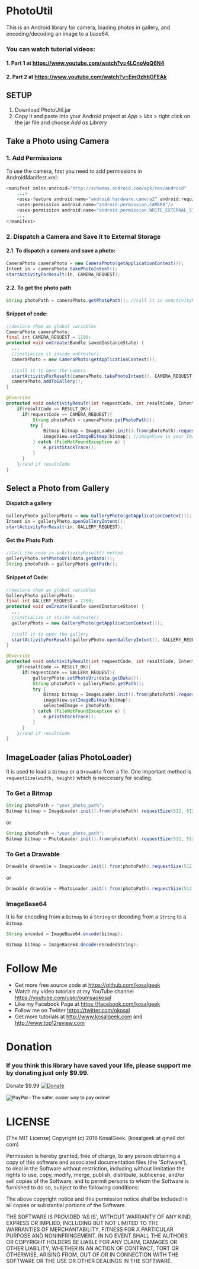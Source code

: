# PhotoUtil
This is an Android library for camera, loading photos in gallery, and encoding/decoding an image to a base64.

### You can watch tutorial videos: 
#### 1. Part 1 at https://www.youtube.com/watch?v=4LCnoVqQ6N4
#### 2. Part 2 at https://www.youtube.com/watch?v=EmOzhbGFEAk

## SETUP
1. Download PhotoUtil.jar
2. Copy it and paste into your Android project at *App* > *libs* > right click on the jar file and choose *Add as Library*

## Take a Photo using Camera
### 1. Add Permissions
To use the camera, first you need to add permissions in AndroidManifest.xml:
```java
<manifest xmlns:android="http://schemas.android.com/apk/res/android"
    ...>
    <uses-feature android:name="android.hardware.camera2" android:required="true"/>
    <uses-permission android:name="android.permission.CAMERA"/>
    <uses-permission android:name="android.permission.WRITE_EXTERNAL_STORAGE"/>
    ...
</manifest>
```
### 2. Dispatch a Camera and Save it to External Storage
#### 2.1. To dispatch a camera and save a photo:
```java
CameraPhoto cameraPhoto = new CameraPhoto(getApplicationContext());
Intent in = cameraPhoto.takePhotoIntent();
startActivityForResult(in, CAMERA_REQUEST);
```
#### 2.2. To get the photo path
```java
String photoPath = cameraPhoto.getPhotoPath(); //call it in onActivityResult() method
```

#### Snippet of code:
```java
//declare them as global variables
CameraPhoto cameraPhoto;
final int CAMERA_REQUEST = 1100;
protected void onCreate(Bundle savedInstanceState) {
  ...
  //initialize it inside onCreate()
  cameraPhoto = new CameraPhoto(getApplicationContext());
  
  //call it to open the camera
  startActivityForResult(cameraPhoto.takePhotoIntent(), CAMERA_REQUEST);
  cameraPhoto.addToGallery();
}

@Override
protected void onActivityResult(int requestCode, int resultCode, Intent data) {
    if(resultCode == RESULT_OK){
      if(requestCode == CAMERA_REQUEST){
          String photoPath = cameraPhoto.getPhotoPath();
         try {
              Bitmap bitmap = ImageLoader.init().from(photoPath).requestSize(512, 512).getBitmap();
              imageView.setImageBitmap(bitmap); //imageView is your ImageView
          } catch (FileNotFoundException e) {
              e.printStackTrace();
          }
      }
    }//end if resultCode
}
```

## Select a Photo from Gallery
#### Dispatch a gallery
```java
GalleryPhoto galleryPhoto = new GalleryPhoto(getApplicationContext());
Intent in = galleryPhoto.openGalleryIntent();
startActivityForResult(in, GALLERY_REQUEST);
```

#### Get the Photo Path
```java
//Call the code in onActivityResult() method
galleryPhoto.setPhotoUri(data.getData());
String photoPath = galleryPhoto.getPath();
```

#### Snippet of Code:
```java
//declare them as global variables
GalleryPhoto galleryPhoto;
final int GALLERY_REQUEST = 2200;
protected void onCreate(Bundle savedInstanceState) {
  ...
  //initialize it inside onCreate()
  galleryPhoto = new GalleryPhoto(getApplicationContext());
  
  //call it to open the gallery
  startActivityForResult(galleryPhoto.openGalleryIntent(), GALLERY_REQUEST);
}

@Override
protected void onActivityResult(int requestCode, int resultCode, Intent data) {
    if(resultCode == RESULT_OK){
      if(requestCode == GALLERY_REQUEST){
          galleryPhoto.setPhotoUri(data.getData());
          String photoPath = galleryPhoto.getPath();
          try {
              Bitmap bitmap = ImageLoader.init().from(photoPath).requestSize(512, 512).getBitmap();
              imageView.setImageBitmap(bitmap);
              selectedImage = photoPath;
          } catch (FileNotFoundException e) {
              e.printStackTrace();
          }
      }
    }//end if resultCode
}
```

## ImageLoader (alias PhotoLoader)
It is used to load a ``Bitmap`` or a ``Drawable`` from a file. One important method is ``requestSize(width, height)`` which is neccesary for scaling. 
### To Get a Bitmap
```java
String photoPath = "your_photo_path";
Bitmap bitmap = ImageLoader.init().from(photoPath).requestSize(512, 512).getBitmap();
```
or
```java
String photoPath = "your_photo_path";
Bitmap bitmap = PhotoLoader.init().from(photoPath).requestSize(512, 512).getBitmap();
```
### To Get a Drawable
```java
Drawable drawable = ImageLoader.init().from(photoPath).requestSize(512, 512).getImageDrawable();
```
or
```java
Drawable drawable = PhotoLoader.init().from(photoPath).requestSize(512, 512).getImageDrawable();
```

### ImageBase64
It is for encoding from a ``Bitmap`` to a ``String`` or decoding from a ``String`` to a ``Bitmap``.
```java
String encoded = ImageBase64.encode(bitmap); 

Bitmap bitmap = ImageBase64.decode(encodedString);
```

# Follow Me
 * Get more free source code at https://github.com/kosalgeek
 * Watch my video tutorials at my YouTube channel https://youtube.com/user/oumsaokosal
 * Like my Facebook Page at https://facebook.com/kosalgeek
 * Follow me on Twitter https://twitter.com/okosal
 * Get more tutorials at http://www.kosalgeek.com and http://www.top12review.com
 
# Donation
### If you think this library have saved your life, please support me by donating just only $9.99.
Donate $9.99 [![Donate](https://img.shields.io/badge/Donate-PayPal-green.svg)](https://www.paypal.com/cgi-bin/webscr?cmd=_donations&business=oumsaokosal01%40gmail%2ecom&lc=US&item_name=Oum%20Saokosal&item_number=donatedkosal&amount=9%2e99&currency_code=USD&bn=PP%2dDonationsBF%3abtn_donateCC_LG%2egif%3aNonHosted)

<input type="image" src="https://www.paypalobjects.com/en_US/i/btn/btn_donateCC_LG.gif" border="0" name="submit" alt="PayPal - The safer, easier way to pay online!">
<img alt="" border="0" src="https://www.paypalobjects.com/en_US/i/scr/pixel.gif" width="1" height="1">
</form>
 
# LICENSE

(The MIT License)
Copyright (c) 2016 KosalGeek. (kosalgeek at gmail dot com)

Permission is hereby granted, free of charge, to any person obtaining a copy of this software and associated documentation files (the 'Software'), to deal in the Software without restriction, including without limitation the rights to use, copy, modify, merge, publish, distribute, sublicense, and/or sell copies of the Software, and to permit persons to whom the Software is furnished to do so, subject to the following conditions:

The above copyright notice and this permission notice shall be included in all copies or substantial portions of the Software.

THE SOFTWARE IS PROVIDED 'AS IS', WITHOUT WARRANTY OF ANY KIND, EXPRESS OR IMPLIED, INCLUDING BUT NOT LIMITED TO THE WARRANTIES OF MERCHANTABILITY, FITNESS FOR A PARTICULAR PURPOSE AND NONINFRINGEMENT. IN NO EVENT SHALL THE AUTHORS OR COPYRIGHT HOLDERS BE LIABLE FOR ANY CLAIM, DAMAGES OR OTHER LIABILITY, WHETHER IN AN ACTION OF CONTRACT, TORT OR OTHERWISE, ARISING FROM, OUT OF OR IN CONNECTION WITH THE SOFTWARE OR THE USE OR OTHER DEALINGS IN THE SOFTWARE.




